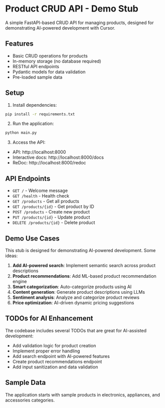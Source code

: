 # Product CRUD API - Demo Stub

A simple FastAPI-based CRUD API for managing products, designed for demonstrating AI-powered development with Cursor.

## Features

- Basic CRUD operations for products
- In-memory storage (no database required)
- RESTful API endpoints
- Pydantic models for data validation
- Pre-loaded sample data

## Setup

1. Install dependencies:
```bash
pip install -r requirements.txt
```

2. Run the application:
```bash
python main.py
```

3. Access the API:
- API: http://localhost:8000
- Interactive docs: http://localhost:8000/docs
- ReDoc: http://localhost:8000/redoc

## API Endpoints

- `GET /` - Welcome message
- `GET /health` - Health check
- `GET /products` - Get all products
- `GET /products/{id}` - Get product by ID
- `POST /products` - Create new product
- `PUT /products/{id}` - Update product
- `DELETE /products/{id}` - Delete product

## Demo Use Cases

This stub is designed for demonstrating AI-powered development. Some ideas:

1. **Add AI-powered search**: Implement semantic search across product descriptions
2. **Product recommendations**: Add ML-based product recommendation engine
3. **Smart categorization**: Auto-categorize products using AI
4. **Content generation**: Generate product descriptions using LLMs
5. **Sentiment analysis**: Analyze and categorize product reviews
6. **Price optimization**: AI-driven dynamic pricing suggestions

## TODOs for AI Enhancement

The codebase includes several TODOs that are great for AI-assisted development:

- Add validation logic for product creation
- Implement proper error handling
- Add search endpoint with AI-powered features
- Create product recommendations endpoint
- Add input sanitization and data validation

## Sample Data

The application starts with sample products in electronics, appliances, and accessories categories. 